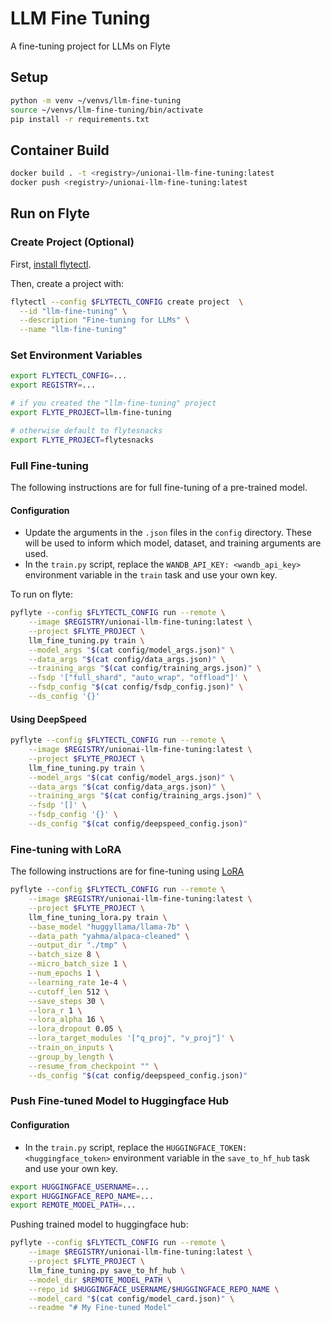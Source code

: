 # LLM Fine Tuning

A fine-tuning project for LLMs on Flyte


## Setup

```bash
python -m venv ~/venvs/llm-fine-tuning
source ~/venvs/llm-fine-tuning/bin/activate
pip install -r requirements.txt
```

## Container Build

```bash
docker build . -t <registry>/unionai-llm-fine-tuning:latest
docker push <registry>/unionai-llm-fine-tuning:latest
```

## Run on Flyte

### Create Project (Optional)

First, [install flytectl](https://docs.flyte.org/projects/flytectl/en/latest/).

Then, create a project with:

```bash
flytectl --config $FLYTECTL_CONFIG create project  \
  --id "llm-fine-tuning" \
  --description "Fine-tuning for LLMs" \
  --name "llm-fine-tuning"
```

### Set Environment Variables

```bash
export FLYTECTL_CONFIG=...
export REGISTRY=...

# if you created the "llm-fine-tuning" project
export FLYTE_PROJECT=llm-fine-tuning

# otherwise default to flytesnacks
export FLYTE_PROJECT=flytesnacks
```

### Full Fine-tuning

The following instructions are for full fine-tuning of a pre-trained model.

#### Configuration

- Update the arguments in the `.json` files in the `config` directory. These
  will be used to inform which model, dataset, and training arguments are used.
- In the `train.py` script, replace the `WANDB_API_KEY: <wandb_api_key>`
  environment variable in the `train` task and use your own key.

To run on flyte:

```bash
pyflyte --config $FLYTECTL_CONFIG run --remote \
    --image $REGISTRY/unionai-llm-fine-tuning:latest \
    --project $FLYTE_PROJECT \
    llm_fine_tuning.py train \
    --model_args "$(cat config/model_args.json)" \
    --data_args "$(cat config/data_args.json)" \
    --training_args "$(cat config/training_args.json)" \
    --fsdp '["full_shard", "auto_wrap", "offload"]' \
    --fsdp_config "$(cat config/fsdp_config.json)" \
    --ds_config '{}'
```

#### Using DeepSpeed

```bash
pyflyte --config $FLYTECTL_CONFIG run --remote \
    --image $REGISTRY/unionai-llm-fine-tuning:latest \
    --project $FLYTE_PROJECT \
    llm_fine_tuning.py train \
    --model_args "$(cat config/model_args.json)" \
    --data_args "$(cat config/data_args.json)" \
    --training_args "$(cat config/training_args.json)" \
    --fsdp '[]' \
    --fsdp_config '{}' \
    --ds_config "$(cat config/deepspeed_config.json)"
```

### Fine-tuning with LoRA

The following instructions are for fine-tuning using [LoRA](https://arxiv.org/abs/2106.09685)

```bash
pyflyte --config $FLYTECTL_CONFIG run --remote \
    --image $REGISTRY/unionai-llm-fine-tuning:latest \
    --project $FLYTE_PROJECT \
    llm_fine_tuning_lora.py train \
    --base_model "huggyllama/llama-7b" \
    --data_path "yahma/alpaca-cleaned" \
    --output_dir "./tmp" \
    --batch_size 8 \
    --micro_batch_size 1 \
    --num_epochs 1 \
    --learning_rate 1e-4 \
    --cutoff_len 512 \
    --save_steps 30 \
    --lora_r 1 \
    --lora_alpha 16 \
    --lora_dropout 0.05 \
    --lora_target_modules '["q_proj", "v_proj"]' \
    --train_on_inputs \
    --group_by_length \
    --resume_from_checkpoint "" \
    --ds_config "$(cat config/deepspeed_config.json)"
```

### Push Fine-tuned Model to Huggingface Hub

#### Configuration

- In the `train.py` script, replace the `HUGGINGFACE_TOKEN: <huggingface_token>`
  environment variable in the `save_to_hf_hub` task and use your own key.

```bash
export HUGGINGFACE_USERNAME=...
export HUGGINGFACE_REPO_NAME=...
export REMOTE_MODEL_PATH=...
```

Pushing trained model to huggingface hub:

```bash
pyflyte --config $FLYTECTL_CONFIG run --remote \
    --image $REGISTRY/unionai-llm-fine-tuning:latest \
    --project $FLYTE_PROJECT \
    llm_fine_tuning.py save_to_hf_hub \
    --model_dir $REMOTE_MODEL_PATH \
    --repo_id $HUGGINGFACE_USERNAME/$HUGGINGFACE_REPO_NAME \
    --model_card "$(cat config/model_card.json)" \
    --readme "# My Fine-tuned Model"
```
